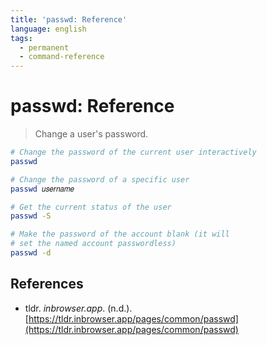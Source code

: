 ```yaml
---
title: 'passwd: Reference'
language: english
tags:
  - permanent
  - command-reference
---
```


# passwd: Reference

> Change a user's password.

```bash
# Change the password of the current user interactively
passwd

# Change the password of a specific user
passwd 𝑢𝑠𝑒𝑟𝑛𝑎𝑚𝑒

# Get the current status of the user
passwd -S

# Make the password of the account blank (it will
# set the named account passwordless)
passwd -d
```

## References

- tldr. _inbrowser.app_. (n.d.). [https://tldr.inbrowser.app/pages/common/passwd](https://tldr.inbrowser.app/pages/common/passwd)
